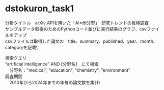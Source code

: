 # dstokuron_task1
分析タイトル　arXiv APIを用いた「AI×他分野」　研究トレンドの推移調査\
サンプルデータ取得のためのPythonコード並びに実行結果のグラフ、csvファイルをアップ\
csvファイルは取得した論文の　title、summary、published、year、month、categoryを記載\

検索クエリ\
 “artificial intelligence” AND [分野名]　にて検索\
　分野名："medical", "education", "chemistry", "environment"\
調査期間\
　2010年から2024年までの年毎の論文数を集計\
